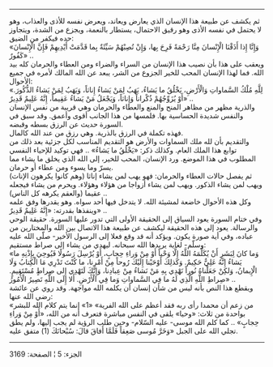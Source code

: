 ------------------------------------------------------------------------

ثم يكشف عن طبيعة هذا الإنسان الذي يعارض ويعاند، ويعرض نفسه للأذى
والعذاب، وهو لا يحتمل في نفسه الأذى وهو رقيق الاحتمال، يستطار بالنعمة،
ويجزع من الشدة، ويتجاوز حده فيكفر من الضيق:  
«وَإِنَّا إِذا أَذَقْنَا الْإِنْسانَ مِنَّا رَحْمَةً فَرِحَ بِها، وَإِنْ تُصِبْهُمْ سَيِّئَةٌ بِما قَدَّمَتْ أَيْدِيهِمْ
فَإِنَّ الْإِنْسانَ كَفُورٌ» ..  
ويعقب على هذا بأن نصيب هذا الإنسان من السراء والضراء ومن العطاء والحرمان
كله بيد الله. فما لهذا الإنسان المحب للخير الجزوع من الشر، يبعد عن الله
المالك لأمره في جميع الأحوال:  
«لِلَّهِ مُلْكُ السَّماواتِ وَالْأَرْضِ، يَخْلُقُ ما يَشاءُ، يَهَبُ لِمَنْ يَشاءُ إِناثاً، وَيَهَبُ لِمَنْ
يَشاءُ الذُّكُورَ. أَوْ يُزَوِّجُهُمْ ذُكْراناً وَإِناثاً، وَيَجْعَلُ مَنْ يَشاءُ عَقِيماً، إِنَّهُ عَلِيمٌ
قَدِيرٌ» ..  
والذرية مظهر من مظاهر المنح والمنع والعطاء والحرمان وهي قريبة من نفس
الإنسان والنفس شديدة الحساسية بها. فلمسها من هذا الجانب أقوى وأعمق. وقد
سبق في السورة حديث عن الرزق بسطه وقبضه.  
فهذه تكملة في الرزق بالذرية. وهي رزق من عند الله كالمال.  
والتقديم بأن لله ملك السماوات والأرض هو التقديم المناسب لكل جزئية بعد
ذلك من توابع هذا الملك العام. وكذلك ذكر: «يَخْلُقُ ما يَشاءُ» .. فهي توكيد
للإحياء النفسي المطلوب في هذا الموضع. ورد الإنسان، المحب للخير، إلى الله
الذي يخلق ما يشاء مما يسرّ وما يسوء ومن عطاء أو حرمان.  
ثم يفصل حالات العطاء والحرمان: فهو يهب لمن يشاء إناثا (وهم كانوا يكرهون
الإناث) ويهب لمن يشاء الذكور. ويهب لمن يشاء أزواجا من هؤلاء وهؤلاء.
ويحرم من يشاء فيجعله عقيما (والعقم يكرهه كل الناس) ..  
وكل هذه الأحوال خاضعة لمشيئة الله. لا يتدخل فيها أحد سواه. وهو يقدرها
وفق علمه وينفذها بقدرته: «إِنَّهُ عَلِيمٌ قَدِيرٌ» ..  
وفي ختام السورة يعود السياق إلى الحقيقة الأولى التي تدور عليها السورة.
حقيقة الوحي والرسالة. يعود إلى هذه الحقيقة ليكشف عن طبيعة هذا الاتصال
بين الله والمختارين من عباده، وفي أية صورة يكون. ويؤكد أنه قد وقع فعلا
إلى الرسول الأخير- صلّى الله عليه وسلّم- لغاية يريدها الله سبحانه. ليهدي
من يشاء إلى صراط مستقيم:  
«وَما كانَ لِبَشَرٍ أَنْ يُكَلِّمَهُ اللَّهُ إِلَّا وَحْياً أَوْ مِنْ وَراءِ حِجابٍ، أَوْ يُرْسِلَ رَسُولًا
فَيُوحِيَ بِإِذْنِهِ ما يَشاءُ إِنَّهُ عَلِيٌّ حَكِيمٌ. وَكَذلِكَ أَوْحَيْنا إِلَيْكَ رُوحاً مِنْ أَمْرِنا، ما
كُنْتَ تَدْرِي مَا الْكِتابُ وَلَا الْإِيمانُ، وَلكِنْ جَعَلْناهُ نُوراً نَهْدِي بِهِ مَنْ نَشاءُ مِنْ
عِبادِنا، وَإِنَّكَ لَتَهْدِي إِلى صِراطٍ مُسْتَقِيمٍ. صِراطِ اللَّهِ الَّذِي لَهُ ما فِي السَّماواتِ وَما
فِي الْأَرْضِ. أَلا إِلَى اللَّهِ تَصِيرُ الْأُمُورُ» ..  
ويقطع هذا النص بأنه ليس من شأن إنسان أن يكلمه الله مواجهة. وقد روي عن
عائشة رضي الله عنها:  
«من زعم أن محمدا رأى ربه فقد أعظم على الله الفرية» «1» إنما يتم كلام
الله للبشر بواحدة من ثلاث: «وحيا» يلقى في النفس مباشرة فتعرف أنه من
الله، «أَوْ مِنْ وَراءِ حِجابٍ» .. كما كلم الله موسى- عليه السّلام- وحين طلب
الرؤية لم يجب إليها، ولم يطق تجلي الله على الجبل «وَخَرَّ مُوسى صَعِقاً فَلَمَّا
أَفاقَ قالَ: سُبْحانَكَ (1) متفق عليه.

------------------------------------------------------------------------

الجزء: 5 ¦ الصفحة: 3169
